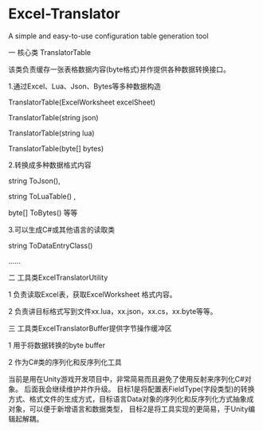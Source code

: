 # Excel-Translator
A simple and easy-to-use configuration table generation tool

一 核心类 TranslatorTable

该类负责缓存一张表格数据内容(byte格式)并作提供各种数据转换接口。

1.通过Excel、Lua、Json、Bytes等多种数据构造

TranslatorTable(ExcelWorksheet excelSheet)

TranslatorTable(string json)

TranslatorTable(string lua)

TranslatorTable(byte[] bytes)

2.转换成多种数据格式内容

string ToJson(),

string ToLuaTable() ,

byte[] ToBytes() 等等

3.可以生成C#或其他语言的读取类

string ToDataEntryClass()

......

二 工具类ExcelTranslatorUtility

1 负责读取Excel表，获取ExcelWorksheet 格式内容。

2 负责讲目标格式写到文件xx.lua，xx.json，xx.cs，xx.byte等等。

三 工具类ExcelTranslatorBuffer提供字节操作缓冲区

1 用于将数据转换的byte buffer

2 作为C#类的序列化和反序列化工具

当前是用在Unity游戏开发项目中，非常简易而且避免了使用反射来序列化C#对象。
后面我会继续维护并作升级。
目标1是将配置表FieldType(字段类型)的转换方式、格式文件的生成方式，目标语言Data对象的序列化和反序列化方式抽象成对象，可以便于新增语言和数据类型， 
目标2是将工具实现的更简易，于Unity编辑起解耦。
